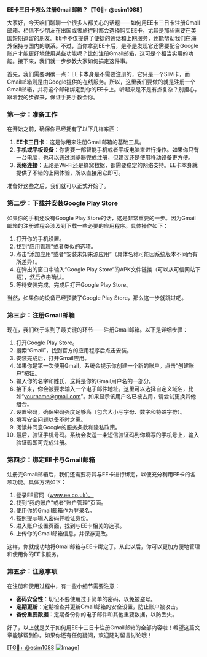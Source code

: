 **EE卡三日卡怎么注册Gmail邮箱？【TG💪+ @esim1088】**

大家好，今天咱们聊聊一个很多人都关心的话题——如何用EE卡三日卡注册Gmail邮箱。相信不少朋友在出国或者旅行时都会选择购买EE卡，尤其是那些需要在英国短期逗留的朋友。EE卡不仅提供了便捷的通话和上网服务，还能帮助我们在海外保持与国内的联系。不过，当你拿到EE卡后，是不是发现它还需要配合Google账户才能更好地使用某些功能呢？比如注册Gmail邮箱，这可是个相当实用的功能。接下来，我们就一步步教大家如何搞定这件事。

首先，我们需要明确一点：EE卡本身是不需要注册的，它只是一个SIM卡，而Gmail邮箱则是由Google提供的在线服务。所以，这里我们要做的就是注册一个Gmail邮箱，并将这个邮箱绑定到你的EE卡上。听起来是不是有点复杂？别担心，跟着我的步骤来，保证手把手教会你。

### **第一步：准备工作**
在开始之前，确保你已经拥有了以下几样东西：
1. **EE卡三日卡**：这是你用来注册Gmail邮箱的基础工具。
2. **手机或平板设备**：你需要一部智能手机或者平板电脑来进行操作。如果你只有一台电脑，也可以通过浏览器完成注册，但建议还是使用移动设备更方便。
3. **网络连接**：无论是Wi-Fi还是蜂窝数据，都需要稳定的网络支持。EE卡本身就提供了不错的上网体验，所以直接用它即可。

准备好这些之后，我们就可以正式开始了。

### **第二步：下载并安装Google Play Store**
如果你的手机还没有Google Play Store的话，这是非常重要的一步。因为Gmail邮箱的注册过程会涉及到下载一些必要的应用程序。具体操作如下：

1. 打开你的手机设置。
2. 找到“应用管理”或者类似的选项。
3. 点击“添加应用”或者“安装未知来源应用”（具体名称可能因系统版本不同而有所差异）。
4. 在弹出的窗口中输入“Google Play Store”的APK文件链接（可以从可信网站下载），然后点击确认。
5. 等待安装完成，完成后打开Google Play Store。

当然，如果你的设备已经预装了Google Play Store，那么这一步就跳过吧。

### **第三步：注册Gmail邮箱**
现在，我们终于来到了最关键的环节——注册Gmail邮箱。以下是详细步骤：

1. 打开Google Play Store。
2. 搜索“Gmail”，找到官方的应用程序后点击安装。
3. 安装完成后，打开Gmail应用。
4. 如果你是第一次使用Gmail，系统会提示你创建一个新的账户。点击“创建账户”按钮。
5. 输入你的名字和姓氏，这将是你的Gmail用户名的一部分。
6. 接下来，你会被要求输入一个电子邮件地址。这里可以选择自定义域名，比如“yourname@gmail.com”。如果显示该用户名已被占用，请尝试更换其他组合。
7. 设置密码，确保密码强度足够高（包含大小写字母、数字和特殊字符）。
8. 填写安全问题以备不时之需。
9. 阅读并同意Google的服务条款和隐私政策。
10. 最后，验证手机号码。系统会发送一条短信验证码到你填写的手机号上，输入验证码即可完成注册。

### **第四步：绑定EE卡与Gmail邮箱**
注册完Gmail邮箱后，我们还需要将其与EE卡进行绑定，以便充分利用EE卡的各项功能。具体方法如下：

1. 登录EE官网（www.ee.co.uk）。
2. 找到“我的账户”或者“账户管理”页面。
3. 使用你的Gmail邮箱作为登录名。
4. 按照提示输入密码并验证身份。
5. 进入账户设置页面，找到与EE卡相关的选项。
6. 上传你的Gmail邮箱信息，并保存更改。

这样，你就成功地将Gmail邮箱与EE卡绑定了。从此以后，你可以更加方便地管理和使用你的EE卡服务。

### **第五步：注意事项**
在注册和使用过程中，有一些小细节需要注意：

- **密码安全性**：切记不要使用过于简单的密码，以免被盗号。
- **定期更新**：定期检查并更新Gmail邮箱的安全设置，防止账户被攻击。
- **备份重要数据**：定期备份你的电子邮件和其他重要数据，以防丢失。

好了，以上就是关于如何用EE卡三日卡注册Gmail邮箱的全部内容啦！希望这篇文章能够帮到你。如果你还有任何疑问，欢迎随时留言讨论哦！

[[TG💪+ @esim1088](https://t.me/s/esim1088) ![Image](https://i.postimg.cc/4NQfJmqS/Snipaste-2025-05-13-00-14-12.png)]